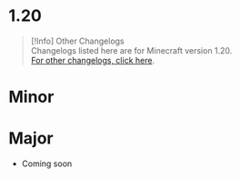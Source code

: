 # 1.20


> [!Info] Other Changelogs  
> Changelogs listed here are for Minecraft version 1.20.   
> [For other changelogs, click here](notes/changelog).

# Minor


# Major

- Coming soon